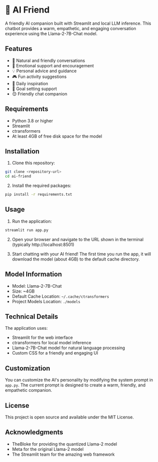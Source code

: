 # 🤖 AI Friend

A friendly AI companion built with Streamlit and local LLM inference. This chatbot provides a warm, empathetic, and engaging conversation experience using the Llama-2-7B-Chat model.

## Features

- 💭 Natural and friendly conversations
- 🤗 Emotional support and encouragement
- 💡 Personal advice and guidance
- 🎮 Fun activity suggestions
- 🌟 Daily inspiration
- 💪 Goal setting support
- 😊 Friendly chat companion

## Requirements

- Python 3.8 or higher
- Streamlit
- ctransformers
- At least 4GB of free disk space for the model

## Installation

1. Clone this repository:
```bash
git clone <repository-url>
cd ai-friend
```

2. Install the required packages:
```bash
pip install -r requirements.txt
```

## Usage

1. Run the application:
```bash
streamlit run app.py
```

2. Open your browser and navigate to the URL shown in the terminal (typically http://localhost:8501)

3. Start chatting with your AI friend! The first time you run the app, it will download the model (about 4GB) to the default cache directory.

## Model Information

- Model: Llama-2-7B-Chat
- Size: ~4GB
- Default Cache Location: `~/.cache/ctransformers`
- Project Models Location: `./models`

## Technical Details

The application uses:
- Streamlit for the web interface
- ctransformers for local model inference
- Llama-2-7B-Chat model for natural language processing
- Custom CSS for a friendly and engaging UI

## Customization

You can customize the AI's personality by modifying the system prompt in `app.py`. The current prompt is designed to create a warm, friendly, and empathetic companion.

## License

This project is open source and available under the MIT License.

## Acknowledgments

- TheBloke for providing the quantized Llama-2 model
- Meta for the original Llama-2 model
- The Streamlit team for the amazing web framework 